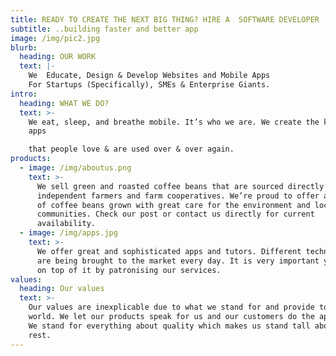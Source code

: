 ```yaml
---
title: READY TO CREATE THE NEXT BIG THING? HIRE A  SOFTWARE DEVELOPER
subtitle: ..building faster and better app
image: /img/pic2.jpg
blurb:
  heading: OUR WORK
  text: |-
    We  Educate, Design & Develop Websites and Mobile Apps
    For Startups (Specifically), SMEs & Enterprise Giants.
intro:
  heading: WHAT WE DO?
  text: >-
    We eat, sleep, and breathe mobile. It’s who we are. We create the kind of
    apps

    that people love & are used over & over again.
products:
  - image: /img/aboutus.png
    text: >-
      We sell green and roasted coffee beans that are sourced directly from
      independent farmers and farm cooperatives. We’re proud to offer a variety
      of coffee beans grown with great care for the environment and local
      communities. Check our post or contact us directly for current
      availability.
  - image: /img/apps.jpg
    text: >-
      We offer great and sophisticated apps and tutors. Different technologies
      are being brought to the market every day. It is very important you stay
      on top of it by patronising our services.
values:
  heading: Our values
  text: >-
    Our values are inexplicable due to what we stand for and provide to the
    world. We let our products speak for us and our customers do the appraisals.
    We stand for everything about quality which makes us stand tall above the
    rest.
---
```


